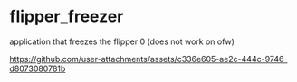 # flipper_freezer
application that freezes the flipper 0 (does not work on ofw)


https://github.com/user-attachments/assets/c336e605-ae2c-444c-9746-d8073080781b

